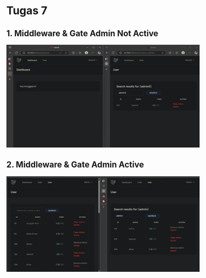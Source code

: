 # Tugas 7

## 1. Middleware & Gate Admin Not Active
![alt text](screenshot/tugas7/1.png)

## 2. Middleware & Gate Admin Active
![alt text](screenshot/tugas7/2.png)